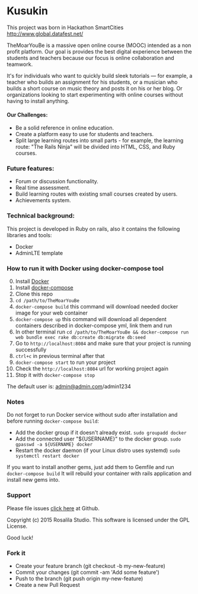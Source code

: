 # Kusukin
This project was born in Hackathon SmartCities http://www.global.datafest.net/

TheMoarYouBe is a massive open online course (MOOC) intended as a non profit platform. Our goal is provides the best digital experience between the students and teachers because our focus is online collaboration and teamwork.

It's for individuals who want to quickly build sleek tutorials — for example, a teacher who builds an assignment for his students, or a musician who builds a short course on music theory and posts it on his or her blog. Or organizations looking to start experimenting with online courses without having to install anything.

#### Our Challenges:
* Be a solid reference in online education.
* Create a platform easy to use for students and teachers.
* Split large learning routes into small parts - for example, 
the learning route: "The Rails Ninja" will be divided into HTML, CSS, and Ruby courses.

### Future features:
* Forum or discussion functionality. 
* Real time assessment.
* Build learning routes with existing small courses created by users.
* Achievements system.

### Technical background:
This project is developed in Ruby on rails, also it contains the following libraries and tools:
* Docker
* AdminLTE template

### How to run it with Docker using docker-compose tool

0. Install [Docker](http://docs.docker.com/installation/ubuntulinux/) 
1. Install [docker-compose](http://docs.docker.com/compose/install/)
2. Clone this repo
3. ```cd /path/to/TheMoarYouBe```
4. ```docker-compose build``` this command will download needed docker image for your web container
5. ```docker-compose up``` this command will download all dependent containers described in docker-compose yml, link them and run
6. In other terminal run ```cd /path/to/TheMoarYouBe && docker-compose run web bundle exec rake db:create db:migrate db:seed```
7. Go to ```http://localhost:8084``` and make sure that your project is running successfully 
8. ```ctrl+c``` in previous terminal after that
9. ```docker-compose start``` to run your project
10. Check the ```http://localhost:8084``` url for working project again
11. Stop it with ```docker-compose stop```

The default user is: admin@admin.com/admin1234

### Notes
Do not forget to run Docker service without sudo after installation and before running ```docker-compose build```:

* Add the docker group if it doesn't already exist.
```sudo groupadd docker```
* Add the connected user "${USERNAME}" to the docker group.
```sudo gpasswd -a ${USERNAME} docker```
* Restart the docker daemon (if your Linux distro uses systemd)
```sudo systemctl restart docker```

If you want to install another gems, just add them to Gemfile and run 
```docker-compose build```
It will rebuild your container with rails application and install new gems into.

### Support

Please file issues [click here] at Github. 

Copyright (c) 2015 Rosalila Studio. This software is licensed under the GPL License.

Good luck!

[click here]:https://github.com/Rosalila/TheMoarYouBe/issues

### Fork it

* Create your feature branch (git checkout -b my-new-feature)
* Commit your changes (git commit -am 'Add some feature')
* Push to the branch (git push origin my-new-feature)
* Create a new Pull Request
